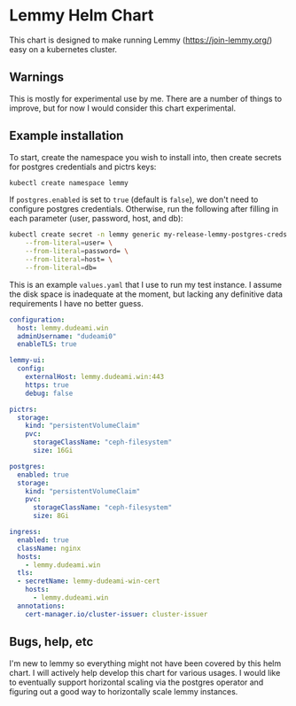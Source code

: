 # Lemmy Helm Chart

This chart is designed to make running Lemmy (https://join-lemmy.org/) easy on a kubernetes cluster.

## Warnings

This is mostly for experimental use by me. There are a number of things to improve, but for now I would consider this
chart experimental.

## Example installation

To start, create the namespace you wish to install into, then create secrets for postgres credentials and pictrs keys:

```sh
kubectl create namespace lemmy
```

If `postgres.enabled` is set to `true` (default is `false`), we don't need to configure postgres credentials. Otherwise,
run the following after filling in each parameter (user, password, host, and db):

```sh
kubectl create secret -n lemmy generic my-release-lemmy-postgres-creds \
    --from-literal=user= \
    --from-literal=password= \
    --from-literal=host= \
    --from-literal=db=
```

This is an example `values.yaml` that I use to run my test instance. I assume the disk space is inadequate at the
moment, but lacking any definitive data requirements I have no better guess.

```yaml
configuration:
  host: lemmy.dudeami.win
  adminUsername: "dudeami0"
  enableTLS: true

lemmy-ui:
  config:
    externalHost: lemmy.dudeami.win:443
    https: true
    debug: false

pictrs:
  storage:
    kind: "persistentVolumeClaim"
    pvc:
      storageClassName: "ceph-filesystem"
      size: 16Gi

postgres:
  enabled: true
  storage:
    kind: "persistentVolumeClaim"
    pvc:
      storageClassName: "ceph-filesystem"
      size: 8Gi

ingress:
  enabled: true
  className: nginx
  hosts:
    - lemmy.dudeami.win
  tls:
  - secretName: lemmy-dudeami-win-cert
    hosts:
      - lemmy.dudeami.win
  annotations:
    cert-manager.io/cluster-issuer: cluster-issuer
```

## Bugs, help, etc

I'm new to lemmy so everything might not have been covered by this helm chart. I will actively help develop this
chart for various usages. I would like to eventually support horizontal scaling via the postgres operator and figuring
out a good way to horizontally scale lemmy instances.
